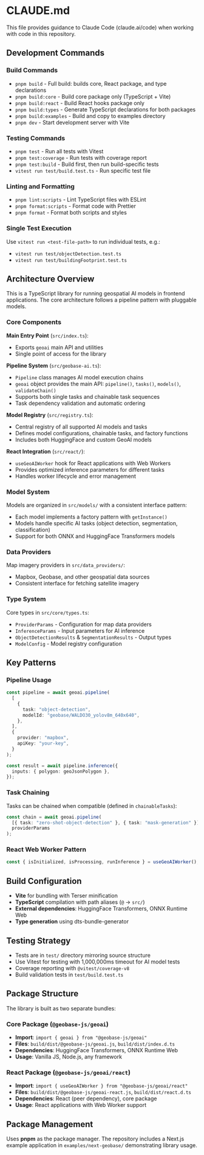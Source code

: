 # CLAUDE.md

This file provides guidance to Claude Code (claude.ai/code) when working with code in this repository.

## Development Commands

### Build Commands

- `pnpm build` - Full build: builds core, React package, and type declarations
- `pnpm build:core` - Build core package only (TypeScript + Vite)
- `pnpm build:react` - Build React hooks package only
- `pnpm build:types` - Generate TypeScript declarations for both packages
- `pnpm build:examples` - Build and copy to examples directory
- `pnpm dev` - Start development server with Vite

### Testing Commands

- `pnpm test` - Run all tests with Vitest
- `pnpm test:coverage` - Run tests with coverage report
- `pnpm test:build` - Build first, then run build-specific tests
- `vitest run test/build.test.ts` - Run specific test file

### Linting and Formatting

- `pnpm lint:scripts` - Lint TypeScript files with ESLint
- `pnpm format:scripts` - Format code with Prettier
- `pnpm format` - Format both scripts and styles

### Single Test Execution

Use `vitest run <test-file-path>` to run individual tests, e.g.:

- `vitest run test/objectDetection.test.ts`
- `vitest run test/buildingFootprint.test.ts`

## Architecture Overview

This is a TypeScript library for running geospatial AI models in frontend applications. The core architecture follows a pipeline pattern with pluggable models.

### Core Components

**Main Entry Point** (`src/index.ts`):

- Exports `geoai` main API and utilities
- Single point of access for the library

**Pipeline System** (`src/geobase-ai.ts`):

- `Pipeline` class manages AI model execution chains
- `geoai` object provides the main API: `pipeline()`, `tasks()`, `models()`, `validateChain()`
- Supports both single tasks and chainable task sequences
- Task dependency validation and automatic ordering

**Model Registry** (`src/registry.ts`):

- Central registry of all supported AI models and tasks
- Defines model configurations, chainable tasks, and factory functions
- Includes both HuggingFace and custom GeoAI models

**React Integration** (`src/react/`):

- `useGeoAIWorker` hook for React applications with Web Workers
- Provides optimized inference parameters for different tasks
- Handles worker lifecycle and error management

### Model System

Models are organized in `src/models/` with a consistent interface pattern:

- Each model implements a factory pattern with `getInstance()`
- Models handle specific AI tasks (object detection, segmentation, classification)
- Support for both ONNX and HuggingFace Transformers models

### Data Providers

Map imagery providers in `src/data_providers/`:

- Mapbox, Geobase, and other geospatial data sources
- Consistent interface for fetching satellite imagery

### Type System

Core types in `src/core/types.ts`:

- `ProviderParams` - Configuration for map data providers
- `InferenceParams` - Input parameters for AI inference
- `ObjectDetectionResults` & `SegmentationResults` - Output types
- `ModelConfig` - Model registry configuration

## Key Patterns

### Pipeline Usage

```typescript
const pipeline = await geoai.pipeline(
  [
    {
      task: "object-detection",
      modelId: "geobase/WALDO30_yolov8m_640x640",
    },
  ],
  {
    provider: "mapbox",
    apiKey: "your-key",
  }
);

const result = await pipeline.inference({
  inputs: { polygon: geoJsonPolygon },
});
```

### Task Chaining

Tasks can be chained when compatible (defined in `chainableTasks`):

```typescript
const chain = await geoai.pipeline(
  [{ task: "zero-shot-object-detection" }, { task: "mask-generation" }],
  providerParams
);
```

### React Web Worker Pattern

```typescript
const { isInitialized, isProcessing, runInference } = useGeoAIWorker();
```

## Build Configuration

- **Vite** for bundling with Terser minification
- **TypeScript** compilation with path aliases (`@` -> `src/`)
- **External dependencies**: HuggingFace Transformers, ONNX Runtime Web
- **Type generation** using dts-bundle-generator

## Testing Strategy

- Tests are in `test/` directory mirroring source structure
- Use Vitest for testing with 1,000,000ms timeout for AI model tests
- Coverage reporting with `@vitest/coverage-v8`
- Build validation tests in `test/build.test.ts`

## Package Structure

The library is built as two separate bundles:

### Core Package (`@geobase-js/geoai`)

- **Import**: `import { geoai } from "@geobase-js/geoai"`
- **Files**: `build/dist/@geobase-js/geoai.js`, `build/dist/index.d.ts`
- **Dependencies**: HuggingFace Transformers, ONNX Runtime Web
- **Usage**: Vanilla JS, Node.js, any framework

### React Package (`@geobase-js/geoai/react`)

- **Import**: `import { useGeoAIWorker } from "@geobase-js/geoai/react"`
- **Files**: `build/dist/@geobase-js/geoai-react.js`, `build/dist/react.d.ts`
- **Dependencies**: React (peer dependency), core package
- **Usage**: React applications with Web Worker support

## Package Management

Uses **pnpm** as the package manager. The repository includes a Next.js example application in `examples/next-geobase/` demonstrating library usage.
